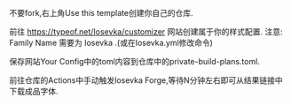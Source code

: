 不要fork,右上角Use this template创建你自己的仓库.

前往 https://typeof.net/Iosevka/customizer 网站创建属于你的样式配置.
注意: Family Name 需要为 Iosevka .(或在Iosevka.yml修改命令)

保存网站Your Config中的toml内容到仓库中的private-build-plans.toml.

前往仓库的Actions中手动触发Iosevka Forge,等待N分钟左右即可从结果链接中下载成品字体.